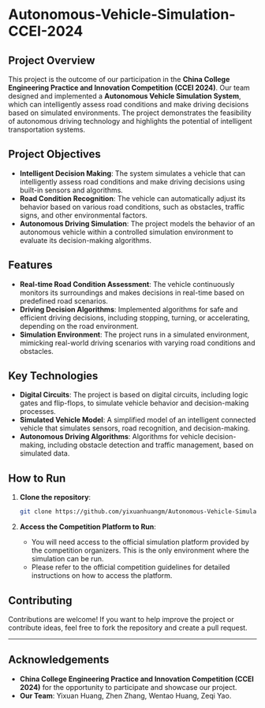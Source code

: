 # Autonomous-Vehicle-Simulation-CCEI-2024

## Project Overview

This project is the outcome of our participation in the **China College Engineering Practice and Innovation Competition (CCEI 2024)**. Our team designed and implemented a **Autonomous Vehicle Simulation System**, which can intelligently assess road conditions and make driving decisions based on simulated environments. The project demonstrates the feasibility of autonomous driving technology and highlights the potential of intelligent transportation systems.

## Project Objectives

- **Intelligent Decision Making**: The system simulates a vehicle that can intelligently assess road conditions and make driving decisions using built-in sensors and algorithms.
- **Road Condition Recognition**: The vehicle can automatically adjust its behavior based on various road conditions, such as obstacles, traffic signs, and other environmental factors.
- **Autonomous Driving Simulation**: The project models the behavior of an autonomous vehicle within a controlled simulation environment to evaluate its decision-making algorithms.

## Features

- **Real-time Road Condition Assessment**: The vehicle continuously monitors its surroundings and makes decisions in real-time based on predefined road scenarios.
- **Driving Decision Algorithms**: Implemented algorithms for safe and efficient driving decisions, including stopping, turning, or accelerating, depending on the road environment.
- **Simulation Environment**: The project runs in a simulated environment, mimicking real-world driving scenarios with varying road conditions and obstacles.

## Key Technologies

- **Digital Circuits**: The project is based on digital circuits, including logic gates and flip-flops, to simulate vehicle behavior and decision-making processes.
- **Simulated Vehicle Model**: A simplified model of an intelligent connected vehicle that simulates sensors, road recognition, and decision-making.
- **Autonomous Driving Algorithms**: Algorithms for vehicle decision-making, including obstacle detection and traffic management, based on simulated data.

## How to Run

1. **Clone the repository**:
    ```bash
    git clone https://github.com/yixuanhuangm/Autonomous-Vehicle-Simulation-CCEI-2024.git
    ```

2. **Access the Competition Platform to Run**:
    - You will need access to the official simulation platform provided by the competition organizers. This is the only environment where the simulation can be run.
    - Please refer to the official competition guidelines for detailed instructions on how to access the platform.

## Contributing

Contributions are welcome! If you want to help improve the project or contribute ideas, feel free to fork the repository and create a pull request.

---

## Acknowledgements

- **China College Engineering Practice and Innovation Competition (CCEI 2024)** for the opportunity to participate and showcase our project.
- **Our Team**: Yixuan Huang, Zhen Zhang, Wentao Huang, Zeqi Yao.
